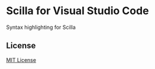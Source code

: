 # Scilla for Visual Studio Code

Syntax highlighting for Scilla

## License

[MIT License](LICENSE)
